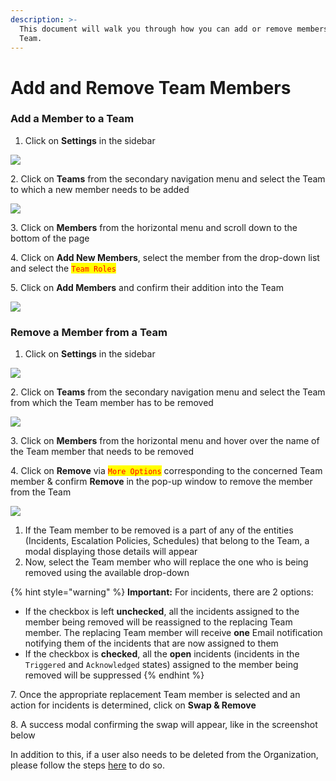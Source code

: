 ```yaml
---
description: >-
  This document will walk you through how you can add or remove members from a
  Team.
---
```


# Add and Remove Team Members

### Add a Member to a Team <a href="#add-a-member-to-a-team" id="add-a-member-to-a-team"></a>

1. Click on **Settings** in the sidebar

![](<../../.gitbook/assets/add\_and\_delete\_users\_1 (1) (1) (1) (8).png>)

2\. Click on **Teams** from the secondary navigation menu and select the Team to which a new member needs to be added

![](<../../.gitbook/assets/add\_and\_delete\_teams\_1 (1) (1).png>)

3\. Click on **Members** from the horizontal menu and scroll down to the bottom of the page

4\. Click on **Add New Members**, select the member from the drop-down list and select the <mark style="color:red;">`Team Roles`</mark>

5\. Click on **Add Members** and confirm their addition into the Team

![](<../../.gitbook/assets/add\_and\_delete\_teams\_5 (1).png>)

### Remove a Member from a Team <a href="#remove-a-member-from-a-team" id="remove-a-member-from-a-team"></a>

1. Click on **Settings** in the sidebar

![](<../../.gitbook/assets/add\_and\_delete\_users\_1 (1) (1) (1) (4).png>)

2\. Click on **Teams** from the secondary navigation menu and select the Team from which the Team member has to be removed

![](<../../.gitbook/assets/add\_and\_delete\_teams\_1 (1) (1).png>)

3\. Click on **Members** from the horizontal menu and hover over the name of the Team member that needs to be removed

4\. Click on **Remove** via <mark style="color:red;">`More Options`</mark> corresponding to the concerned Team member & confirm **Remove** in the pop-up window to remove the member from the Team

![](../../.gitbook/assets/add\_and\_delete\_teams\_6.png)

1. If the Team member to be removed is a part of any of the entities (Incidents, Escalation Policies, Schedules) that belong to the Team, a modal displaying those details will appear
2. Now, select the Team member who will replace the one who is being removed using the available drop-down

{% hint style="warning" %}
**Important:** For incidents, there are 2 options:

* If the checkbox is left **unchecked**, all the incidents assigned to the member being removed will be reassigned to the replacing Team member. The replacing Team member will receive **one** Email notification notifying them of the incidents that are now assigned to them
* If the checkbox is **checked**, all the **open** incidents (incidents in the `Triggered` and `Acknowledged` states) assigned to the member being removed will be suppressed
{% endhint %}

7\. Once the appropriate replacement Team member is selected and an action for incidents is determined, click on **Swap & Remove**

8\. A success modal confirming the swap will appear, like in the screenshot below

In addition to this, if a user also needs to be deleted from the Organization, please follow the steps [here](https://support.squadcast.com/docs/add-and-delete-users#delete-users) to do so.
